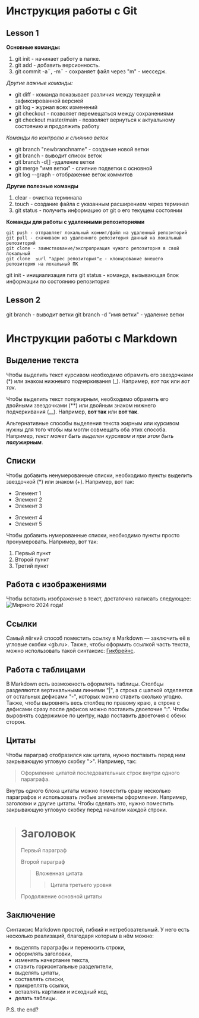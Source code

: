 # Инструкция работы с Git

## Lesson 1

**Основные команды:**

1. git init - начинает работу в папке.
2. git add - добавить версионность.
3. git commit -a¨, -m¨ - сохраняет файл через "m" - месседж.

*Другие важные команды:*

* git diff - команда показывает различия между текущей и зафиксированной версией
* git log - журнал всех изменений
* git checkout - позволяет перемещаться между сохранениями
* git checkout master/main - позволяет вернуться к актуальному состоянию и продолжить работу


*Команды по контролю и слиянию веток*

* git branch "newbranchname" - создание новой ветки
* git branch - выводит список веток
* git branch -d[]  -удаление ветки
* git merge "имя ветки" - слияние подветки с основной
* git log --graph - отображение веток коммитов

**Другие полезные команды**

1. clear - очистка терминала
2. touch  - создание файла с указанным расширением через терминал
3. git status - получить информацию от git о его текущем состоянии

**Команды для работы с удаленными репозиториями**

    git push - отправляет локальный коммит/файл на удаленный репозиторий
    git pull - скачиваем из удаленного репозитория данный на локальный репозиторий
    git clone - заимствование/экспроприация чужого репозитория в свой локальный
    git clone  ≤url "адрес репозитория"≥ - клонирование внешего репозитория на локальный ПК

git init - инициализация гита
git status - команда, вызывающая блок информации по состоянию репозитория
## Lesson 2
git branch - выводит ветки
git branch -d "имя ветки" - удаление ветки

# Инструкции работы с Markdown

## Выделение текста

Чтобы выделить текст курсивом необходимо обрамить его звездочками (*) или знаком нижнемго подчеркивания (_). Например, *вот так* или _вот так_.

Чтобы выделить текст полужирным, необходимо обрамить его двойными звездочками (**) или двойным знаком нижнего подчеркивания (__). Например, **вот так** или __вот так__. 

Альтернативные способы выделения текста жирным или курсивом нужны для того чтобы мы могли совмещать оба этих способа. Например, _текст может быть выделен курсивом и при этом быть **полужирным**_.

## Списки

Чтобы добавить ненумерованные списки, необходимо пункты выделить звездочкой (*) или знаком (+). Например, вот так:
* Элемент 1
* Элемент 2
* Элемент 3
+ Элемент 4
+ Элемент 5

Чтобы добавить нумерованные списки, необходимо пункты просто пронумеровать. Например, вот так:
1. Первый пункт
2. Второй пункт
3. Третий пункт

## Работа с изображениями

Чтобы вставить изображение в текст, достаточно написать следующее:
![Мирного 2024 года!](2hn2024.jpg)

## Ссылки

Самый лёгкий способ поместить ссылку в Markdown — заключить её в угловые скобки <gb.ru>. Также, чтобы оформить ссылкой часть текста, можно использовать такой синтаксис: [Гикбрейнс](gb.ru).

## Работа с таблицами

В Markdown есть возможность оформлять таблицы. Столбцы разделяются вертикальными линиями "|", а строка с шапкой отделяется от остальных дефисами "-", которых можно ставить сколько угодно.
Также, чтобы выровнять весь столбец по правому краю, в строке с дефисами сразу после дефисов можно поставить двоеточие ":". Чтобы выровнять содержимое по центру, надо поставить двоеточия с обеих сторон.

## Цитаты

Чтобы параграф отобразился как цитата, нужно поставить перед ним закрывающую угловую скобку ">".
Например, так:
> Оформление цитатой
последовательных строк
внутри одного параграфа.

Внутрь одного блока цитаты можно поместить сразу несколько параграфов и использовать любые элементы оформления. Например, заголовки и другие цитаты. Чтобы сделать это, нужно поместить закрывающую угловую скобку перед началом каждой строки.

> # Заголовок
> Первый параграф
>
> Второй параграф
>
> > Вложенная цитата
> > > Цитата третьего уровня
>
> Продолжение основной цитаты


## Заключение

Синтаксис Markdown простой, гибкий и нетребовательный. У него есть несколько реализаций, благодаря которым в нём можно:

* выделять параграфы и переносить строки,
* оформлять заголовки,
* изменять начертание текста,
* ставить горизонтальные разделители,
* выделять цитаты,
* составлять списки,
* прикреплять ссылки,
* вставлять картинки и исходный код,
* делать таблицы.

P.S. the end?